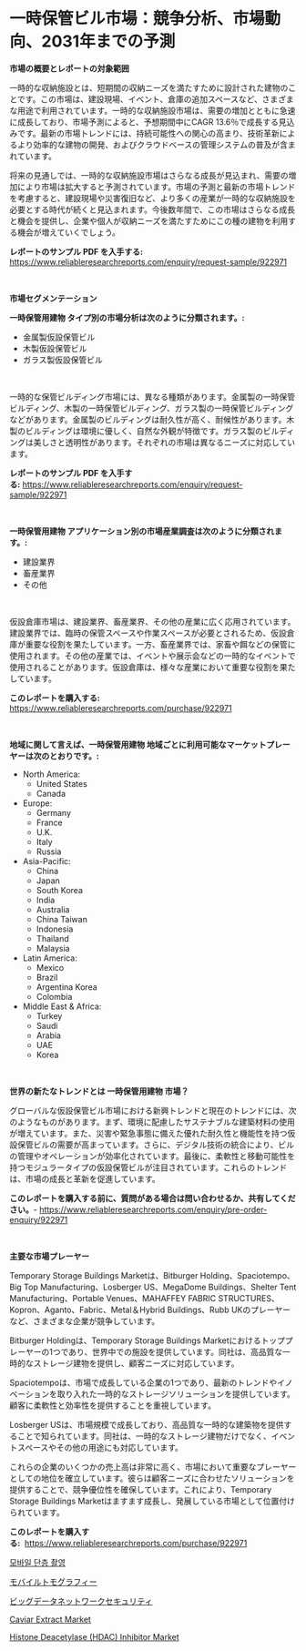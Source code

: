 <p><h1>一時保管ビル市場：競争分析、市場動向、2031年までの予測</h1></p><p><strong>市場の概要とレポートの対象範囲</strong></p>
<p><p>一時的な収納施設とは、短期間の収納ニーズを満たすために設計された建物のことです。この市場は、建設現場、イベント、倉庫の追加スペースなど、さまざまな用途で利用されています。一時的な収納施設市場は、需要の増加とともに急速に成長しており、市場予測によると、予想期間中にCAGR 13.6％で成長する見込みです。最新の市場トレンドには、持続可能性への関心の高まり、技術革新によるより効率的な建物の開発、およびクラウドベースの管理システムの普及が含まれています。</p><p>将来の見通しでは、一時的な収納施設市場はさらなる成長が見込まれ、需要の増加により市場は拡大すると予測されています。市場の予測と最新の市場トレンドを考慮すると、建設現場や災害復旧など、より多くの産業が一時的な収納施設を必要とする時代が続くと見込まれます。今後数年間で、この市場はさらなる成長と機会を提供し、企業や個人が収納ニーズを満たすためにこの種の建物を利用する機会が増えていくでしょう。</p></p>
<p><strong>レポートのサンプル PDF を入手する:</strong> <a href="https://www.reliableresearchreports.com/enquiry/request-sample/922971">https://www.reliableresearchreports.com/enquiry/request-sample/922971</a></p>
<p>&nbsp;</p>
<p><strong>市場セグメンテーション</strong></p>
<p><strong>一時保管用建物 タイプ別の市場分析は次のように分類されます。:</strong></p>
<p><ul><li>金属製仮設保管ビル</li><li>木製仮設保管ビル</li><li>ガラス製仮設保管ビル</li></ul></p>
<p>&nbsp;</p>
<p><p>一時的な保管ビルディング市場には、異なる種類があります。金属製の一時保管ビルディング、木製の一時保管ビルディング、ガラス製の一時保管ビルディングなどがあります。金属製のビルディングは耐久性が高く、耐候性があります。木製のビルディングは環境に優しく、自然な外観が特徴です。ガラス製のビルディングは美しさと透明性があります。それぞれの市場は異なるニーズに対応しています。</p></p>
<p><strong>レポートのサンプル PDF を入手する:</strong>&nbsp;<a href="https://www.reliableresearchreports.com/enquiry/request-sample/922971">https://www.reliableresearchreports.com/enquiry/request-sample/922971</a></p>
<p>&nbsp;</p>
<p><strong> 一時保管用建物 アプリケーション別の市場産業調査は次のように分類されます。:</strong></p>
<p><ul><li>建設業界</li><li>畜産業界</li><li>その他</li></ul></p>
<p>&nbsp;</p>
<p><p>仮設倉庫市場は、建設業界、畜産業界、その他の産業に広く応用されています。建設業界では、臨時の保管スペースや作業スペースが必要とされるため、仮設倉庫が重要な役割を果たしています。一方、畜産業界では、家畜や餌などの保管に使用されます。その他の産業では、イベントや展示会などの一時的なイベントで使用されることがあります。仮設倉庫は、様々な産業において重要な役割を果たしています。</p></p>
<p><strong>このレポートを購入する:</strong>&nbsp; <a href="https://www.reliableresearchreports.com/purchase/922971">https://www.reliableresearchreports.com/purchase/922971</a></p>
<p>&nbsp;</p>
<p><strong>地域に関して言えば、一時保管用建物 地域ごとに利用可能なマーケットプレーヤーは次のとおりです。:</strong></p>
<p><ul>
    <li>
        North America:
        <ul>
            <li>United States</li>
            <li>Canada</li>
        </ul>
    </li>
    <li>
        Europe:
        <ul>
            <li>Germany</li>
            <li>France</li>
            <li>U.K.</li>
            <li>Italy</li>
            <li>Russia</li>
        </ul>
    </li>
    <li>
        Asia-Pacific:
        <ul>
            <li>China</li>
            <li>Japan</li>
            <li>South Korea</li>
            <li>India</li>
            <li>Australia</li>
            <li>China Taiwan</li>
            <li>Indonesia</li>
            <li>Thailand</li>
            <li>Malaysia</li>
        </ul>
    </li>
    <li>
        Latin America:
        <ul>
            <li>Mexico</li>
            <li>Brazil</li>
            <li>Argentina Korea</li>
            <li>Colombia</li>
        </ul>
    </li>
    <li>
        Middle East & Africa:
        <ul>
            <li>Turkey</li>
            <li>Saudi</li>
            <li>Arabia</li>
            <li>UAE</li>
            <li>Korea</li>
        </ul>
    </li>
    </ul></p>
<p>&nbsp;</p>
<p><strong>世界の新たなトレンドとは 一時保管用建物 市場？</strong></p>
<p><p>グローバルな仮設保管ビル市場における新興トレンドと現在のトレンドには、次のようなものがあります。まず、環境に配慮したサステナブルな建築材料の使用が増えています。また、災害や緊急事態に備えた優れた耐久性と機能性を持つ仮設保管ビルの需要が高まっています。さらに、デジタル技術の統合により、ビルの管理やオペレーションが効率化されています。最後に、柔軟性と移動可能性を持つモジュラータイプの仮設保管ビルが注目されています。これらのトレンドは、市場の成長と革新を促進しています。</p></p>
<p><strong>このレポートを購入する前に、質問がある場合は問い合わせるか、共有してください。</strong>- <a href="https://www.reliableresearchreports.com/enquiry/pre-order-enquiry/922971">https://www.reliableresearchreports.com/enquiry/pre-order-enquiry/922971</a></p>
<p>&nbsp;</p>
<p><strong>主要な市場プレーヤー</strong></p>
<p><p>Temporary Storage Buildings Marketは、Bitburger Holding、Spaciotempo、Big Top Manufacturing、Losberger US、MegaDome Buildings、Shelter Tent Manufacturing、Portable Venues、MAHAFFEY FABRIC STRUCTURES、Kopron、Aganto、Fabric、Metal＆Hybrid Buildings、Rubb UKのプレーヤーなど、さまざまな企業が競争しています。</p><p>Bitburger Holdingは、Temporary Storage Buildings Marketにおけるトッププレーヤーの1つであり、世界中での施設を提供しています。同社は、高品質な一時的なストレージ建物を提供し、顧客ニーズに対応しています。</p><p>Spaciotempoは、市場で成長している企業の1つであり、最新のトレンドやイノベーションを取り入れた一時的なストレージソリューションを提供しています。顧客に柔軟性と効率性を提供することを重視しています。</p><p>Losberger USは、市場規模で成長しており、高品質な一時的な建築物を提供することで知られています。同社は、一時的なストレージ建物だけでなく、イベントスペースやその他の用途にも対応しています。</p><p>これらの企業のいくつかの売上高は非常に高く、市場において重要なプレーヤーとしての地位を確立しています。彼らは顧客ニーズに合わせたソリューションを提供することで、競争優位性を確保しています。これにより、Temporary Storage Buildings Marketはますます成長し、発展している市場として位置付けられています。</p></p>
<p><strong>このレポートを購入する:</strong>&nbsp;&nbsp;<a href="https://www.reliableresearchreports.com/purchase/922971">https://www.reliableresearchreports.com/purchase/922971</a></p>
<p><p><a href="https://github.com/laholand/Market-Research-Report-List-2/blob/main/4918034182601.md">모바일 단층 촬영</a></p><p><a href="https://github.com/lababdou/Market-Research-Report-List-2/blob/main/8932583182606.md">モバイルトモグラフィー</a></p><p><a href="https://github.com/mohamedbakry57/Market-Research-Report-List-2/blob/main/5648503182605.md">ビッグデータネットワークセキュリティ</a></p><p><a href="https://issuu.com/reportprime-2/docs/caviar-extract-market-size-2030.pptx">Caviar Extract Market</a></p><p><a href="https://github.com/ashepherd82/Market-Research-Report-List-3/blob/main/histone-deacetylase-hdac-inhibitor-market.md">Histone Deacetylase (HDAC) Inhibitor Market</a></p></p>